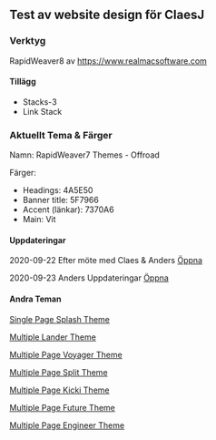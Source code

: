 ## Test av website design för ClaesJ
### Verktyg
RapidWeaver8 av <https://www.realmacsoftware.com>

#### Tillägg
- Stacks-3
- Link Stack

### Aktuellt Tema & Färger

Namn: RapidWeaver7 Themes - Offroad

Färger:
- Headings: 4A5E50
- Banner title: 5F7966
- Accent (länkar): 7370A6
- Main: Vit

#### Uppdateringar
2020-09-22
Efter möte med Claes & Anders
[Öppna](https://anders254635.github.io/anders254635.claesJ.io/MultiPageOffroadTheme/)

2020-09-23
Anders Uppdateringar
[Öppna](https://anders254635.github.io/anders254635.claesJ.io/MultiPageOffroadThemeAltB/)

#### Andra Teman

[Single Page Splash Theme](https://anders254635.github.io/anders254635.claesJ.ioSinglePageSplashTheme/)

[Multiple Lander Theme](https://anders254635.github.io/anders254635.claesJ.io/MultipeLanderTheme/)

[Multiple Page Voyager Theme](https://anders254635.github.io/anders254635.claesJ.io/MultiPageVoyagerTheme/)

[Multiple Page Split Theme](https://anders254635.github.io/anders254635.claesJ.io/MultiPageSplitTheme/)


[Multiple Page Kicki Theme](https://anders254635.github.io/anders254635.claesJ.io/MultiPageKickiTheme/)

[Multiple Page Future Theme](https://anders254635.github.io/anders254635.claesJ.io/MultiPageFutureTheme/)

[Multiple Page Engineer Theme](https://anders254635.github.io/anders254635.claesJ.io/MultiPageEngineerTheme/)
